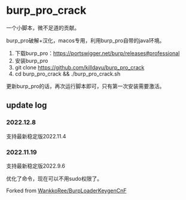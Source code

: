 # burp_pro_crack

一个小脚本，微不足道的贡献。

burp_pro破解+汉化，macos专用，利用burp_pro自带的java环境。

1. 下载burp_pro：https://portswigger.net/burp/releases#professional
2. 安装burp_pro
3. git clone https://github.com/killdayu/burp_pro_crack
4. cd burp_pro_crack && ./burp_pro_crack.sh

更新burp_pro的话，再次运行脚本即可，只有第一次安装需要激活。

## update log

### 2022.12.8
支持最新稳定版2022.11.4

### 2022.11.19
支持最新稳定版2022.9.6

优化了命令，现在可以不用sudo权限了。

Forked from [WankkoRee/BurpLoaderKeygenCnF](https://github.com/WankkoRee/BurpLoaderKeygenCnF)